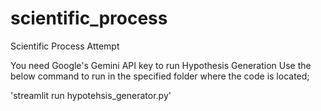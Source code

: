 # scientific_process
Scientific Process Attempt

You need Google's Gemini API key to run Hypothesis Generation
Use the below command to run in the specified folder where the code is located;

'streamlit run hypotehsis_generator.py'
